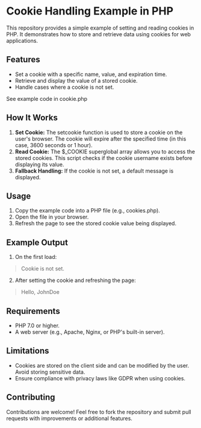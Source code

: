 # Cookie Handling Example in PHP

This repository provides a simple example of setting and reading cookies in PHP. It demonstrates how to store and retrieve data using cookies for web applications.

## Features

- Set a cookie with a specific name, value, and expiration time.
- Retrieve and display the value of a stored cookie.
- Handle cases where a cookie is not set.

See example code in cookie.php

## How It Works

1. **Set Cookie:** The setcookie function is used to store a cookie on the user's browser. The cookie will expire after the specified time (in this case, 3600 seconds or 1 hour).
2. **Read Cookie:** The $_COOKIE superglobal array allows you to access the stored cookies. This script checks if the cookie username exists before displaying its value.
3. **Fallback Handling:** If the cookie is not set, a default message is displayed.

## Usage

1. Copy the example code into a PHP file (e.g., cookies.php).
2. Open the file in your browser.
3. Refresh the page to see the stored cookie value being displayed.

## Example Output

1. On the first load:

> Cookie is not set.

2. After setting the cookie and refreshing the page:

> Hello, JohnDoe

## Requirements

- PHP 7.0 or higher.
- A web server (e.g., Apache, Nginx, or PHP's built-in server).

## Limitations

- Cookies are stored on the client side and can be modified by the user. Avoid storing sensitive data.
- Ensure compliance with privacy laws like GDPR when using cookies.

## Contributing

Contributions are welcome! Feel free to fork the repository and submit pull requests with improvements or additional features.
